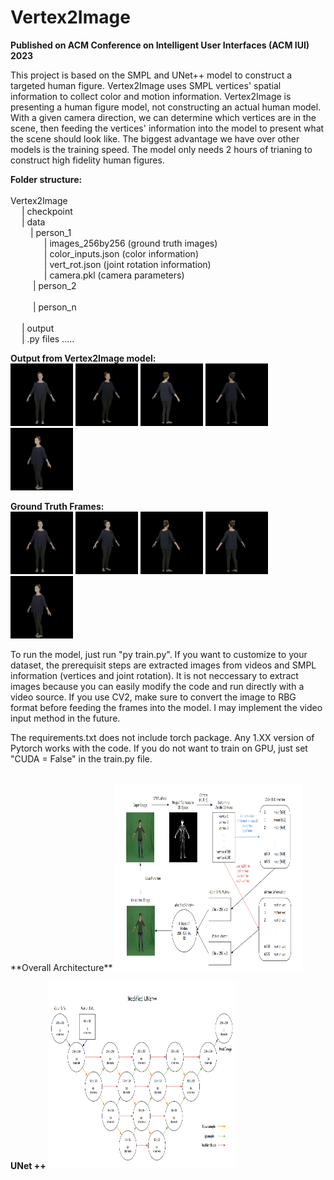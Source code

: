 # Vertex2Image
 
**Published on ACM Conference on Intelligent User Interfaces (ACM IUI) 2023**

This project is based on the SMPL and UNet++ model to construct a targeted human figure. Vertex2Image uses SMPL vertices' spatial information to collect color and motion information. Vertex2Image is presenting a human figure model, not constructing an actual human model. With a given camera direction, we can determine which vertices are in the scene, then feeding the vertices' information into the model to present what the scene should look like. The biggest advantage we have over other models is the training speed. The model only needs 2 hours of trianing to construct high fidelity human figures.

**Folder structure:** \
<br />
Vertex2Image \
&emsp; | checkpoint \
&emsp; | data \
&emsp; &emsp;| person_1 \
&emsp; &emsp; &emsp; | images_256by256   (ground truth images) \
&emsp; &emsp; &emsp; | color_inputs.json (color information) \
&emsp; &emsp; &emsp; | vert_rot.json     (joint rotation information) \
&emsp; &emsp; &emsp; | camera.pkl        (camera parameters) \
&emsp; &emsp; | person_2 \
<br />
&emsp; &emsp; | person_n \
<br />
&emsp; | output \
&emsp; | .py files .....

**Output from Vertex2Image model:**
<br />
<img src="./results/p1.png" width="100" height="100" />
<img src="./results/p2.png" width="100" height="100" />
<img src="./results/p3.png" width="100" height="100" />
<img src="./results/p4.png" width="100" height="100" />
<img src="./results/p5.png" width="100" height="100" />
<br />

**Ground Truth Frames:**
<br />
<img src="./results/g1.png" width="100" height="100" />
<img src="./results/g2.png" width="100" height="100" />
<img src="./results/g3.png" width="100" height="100" />
<img src="./results/g4.png" width="100" height="100" />
<img src="./results/g5.png" width="100" height="100" />
<br />

To run the model, just run "py train.py". If you want to customize to your dataset, the prerequisit steps are extracted images from videos and SMPL information (vertices and joint rotation). It is not neccessary to extract images because you can easily modify the code and run directly with a video source. If you use CV2, make sure to convert the image to RBG format before feeding the frames into the model. I may implement the video input method in the future.

The requirements.txt does not include torch package. Any 1.XX version of Pytorch works with the code. If you do not want to train on GPU, just set "CUDA = False" in the train.py file.

<br />
**Overall Architecture**
<img src="./results/model.png" width="300" height="300" />

<br />

**UNet ++**
<img src="./results/unet++.png" width="300" height="300" />
